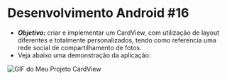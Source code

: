 # Desenvolvimento Android #16
   * ***Objetivo:*** criar e implementar um CardView, com utilização de layout diferentes e totalmente personalizados, tendo como referencia uma rede social de compartilhamento de fotos.
   * Veja abaixo uma demonstração da aplicação:
<img src="Instalador/CardView.gif" alt="GIF do Meu Projeto CardView">
